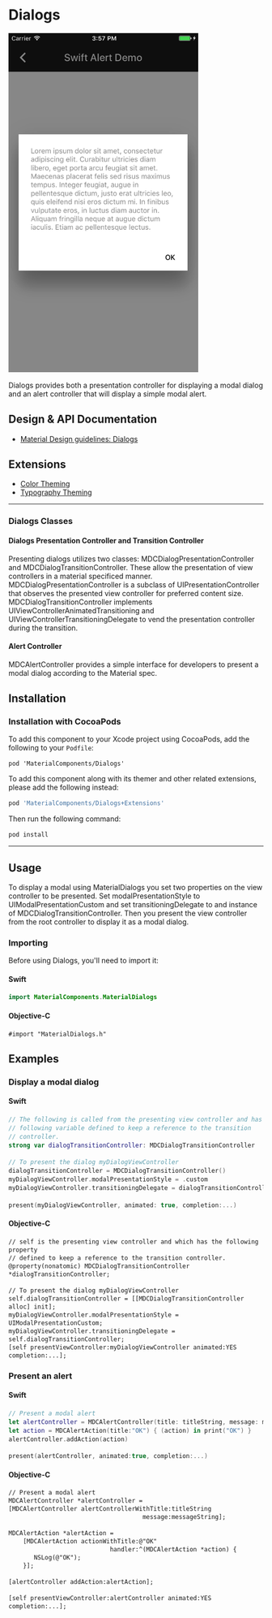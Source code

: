 <!--docs:
title: "Dialogs"
layout: detail
section: components
excerpt: "The Dialogs component implements the Material Design specifications for modal presentations."
iconId: dialog
path: /catalog/dialogs/
-->

# Dialogs

<div class="article__asset article__asset--screenshot">
  <img src="docs/assets/dialogs.png" alt="Dialogs" width="375">
</div>

Dialogs provides both a presentation controller for displaying a modal dialog and an alert
controller that will display a simple modal alert.

## Design & API Documentation

<ul class="icon-list">
  <li class="icon-list-item icon-list-item--spec"><a href="https://material.io/go/design-dialogs">Material Design guidelines: Dialogs</a></li>
</ul>

## Extensions

<ul class="icon-list">
  <li class="icon-list-item icon-list-item--link"><a href="docs/color-theming.md">Color Theming</a></li>
  <li class="icon-list-item icon-list-item--link"><a href="docs/typography-theming.md">Typography Theming</a></li>
</ul>

- - -

### Dialogs Classes

#### Dialogs Presentation Controller and Transition Controller

Presenting dialogs utilizes two classes: MDCDialogPresentationController and
MDCDialogTransitionController. These allow the presentation of view controllers in a material
specificed manner. MDCDialogPresentationController is a subclass of UIPresentationController
that observes the presented view controller for preferred content size.
MDCDialogTransitionController implements UIViewControllerAnimatedTransitioning and
UIViewControllerTransitioningDelegate to vend the presentation controller during the transition.

#### Alert Controller

MDCAlertController provides a simple interface for developers to present a modal dialog
according to the Material spec.

## Installation

### Installation with CocoaPods

To add this component to your Xcode project using CocoaPods, add the following to your `Podfile`:

```
pod 'MaterialComponents/Dialogs'
```
<!--{: .code-renderer.code-renderer--install }-->

To add this component along with its themer and other related extensions, please add the following instead:
```bash
pod 'MaterialComponents/Dialogs+Extensions'
```

Then run the following command:

```bash
pod install
```

- - -

## Usage

To display a modal using MaterialDialogs you set two properties on the view controller to be
presented. Set modalPresentationStyle to UIModalPresentationCustom and set
transitioningDelegate to and instance of MDCDialogTransitionController. Then you present the
view controller from the root controller to display it as a modal dialog.

### Importing

Before using Dialogs, you'll need to import it:

<!--<div class="material-code-render" markdown="1">-->
#### Swift

```swift
import MaterialComponents.MaterialDialogs
```

#### Objective-C

```objc
#import "MaterialDialogs.h"
```
<!--</div>-->

## Examples

### Display a modal dialog

<!--<div class="material-code-render" markdown="1">-->
#### Swift

```swift
// The following is called from the presenting view controller and has the
// following variable defined to keep a reference to the transition
// controller.
strong var dialogTransitionController: MDCDialogTransitionController

// To present the dialog myDialogViewController
dialogTransitionController = MDCDialogTransitionController()
myDialogViewController.modalPresentationStyle = .custom
myDialogViewController.transitioningDelegate = dialogTransitionController

present(myDialogViewController, animated: true, completion:...)
```

#### Objective-C

```objc
// self is the presenting view controller and which has the following property
// defined to keep a reference to the transition controller.
@property(nonatomic) MDCDialogTransitionController *dialogTransitionController;

// To present the dialog myDialogViewController
self.dialogTransitionController = [[MDCDialogTransitionController alloc] init];
myDialogViewController.modalPresentationStyle = UIModalPresentationCustom;
myDialogViewController.transitioningDelegate = self.dialogTransitionController;
[self presentViewController:myDialogViewController animated:YES completion:...];

```
<!--</div>-->

### Present an alert

<!--<div class="material-code-render" markdown="1">-->
#### Swift

```swift
// Present a modal alert
let alertController = MDCAlertController(title: titleString, message: messageString)
let action = MDCAlertAction(title:"OK") { (action) in print("OK") }
alertController.addAction(action)

present(alertController, animated:true, completion:...)
```

#### Objective-C

```objc
// Present a modal alert
MDCAlertController *alertController =
[MDCAlertController alertControllerWithTitle:titleString
                                     message:messageString];

MDCAlertAction *alertAction =
    [MDCAlertAction actionWithTitle:@"OK"
                            handler:^(MDCAlertAction *action) {
       NSLog(@"OK");
    }];

[alertController addAction:alertAction];

[self presentViewController:alertController animated:YES completion:...];
```
<!--</div>-->

